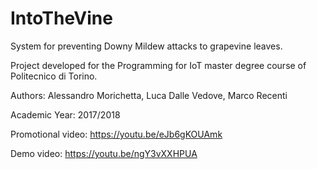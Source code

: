 # IntoTheVine
System for preventing Downy Mildew attacks to grapevine leaves.


Project developed for the Programming for IoT master degree course of Politecnico di Torino.

Authors: Alessandro Morichetta, Luca Dalle Vedove, Marco Recenti

Academic Year: 2017/2018


Promotional video: https://youtu.be/eJb6gKOUAmk

Demo video: https://youtu.be/ngY3vXXHPUA



